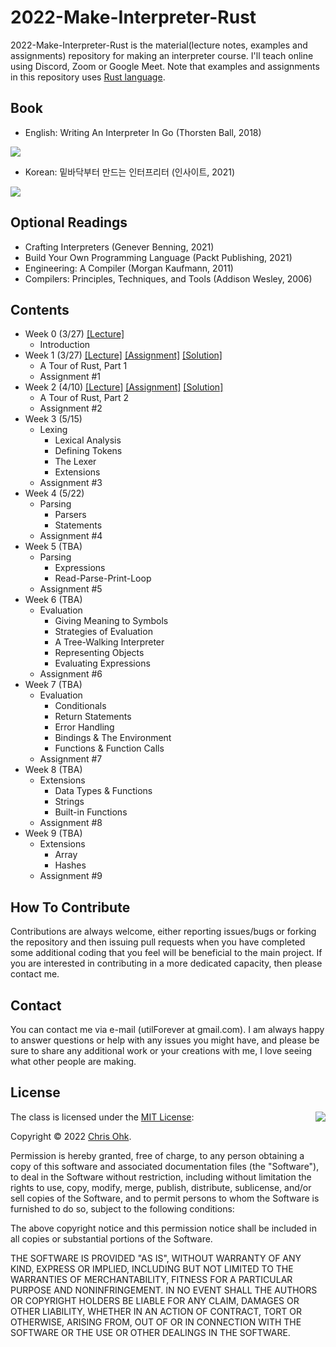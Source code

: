 # 2022-Make-Interpreter-Rust

2022-Make-Interpreter-Rust is the material(lecture notes, examples and assignments) repository for making an interpreter course. I'll teach online using Discord, Zoom or Google Meet. Note that examples and assignments in this repository uses [Rust language](https://www.rust-lang.org/).

## Book

- English: Writing An Interpreter In Go (Thorsten Ball, 2018)

![](https://interpreterbook.com/img/sm_card-03b4fb28.png)

- Korean: 밑바닥부터 만드는 인터프리터 (인사이트, 2021)

![](https://insightbookblog.files.wordpress.com/2021/08/ec9db8ed84b0ed9484eba6aced8bb0-ed919ceca780ec9e85ecb2b4.jpg?w=408)

## Optional Readings

- Crafting Interpreters (Genever Benning, 2021)
- Build Your Own Programming Language (Packt Publishing, 2021)
- Engineering: A Compiler (Morgan Kaufmann, 2011)
- Compilers: Principles, Techniques, and Tools (Addison Wesley, 2006)

## Contents

- Week 0 (3/27) [[Lecture]](./1%20-%20Lecture/220327%20-%20Make%20Interpreter%20Rust%2C%20Week%200.pdf)
  - Introduction
- Week 1 (3/27) [[Lecture]](./1%20-%20Lecture/220327%20-%20Make%20Interpreter%20Rust%2C%20Week%201.pdf) [[Assignment]](./3%20-%20Assignment/220327%20-%20Make%20Interpreter%20Rust%2C%20Week%201) [[Solution]](./4%20-%20Solution/220327%20-%20Make%20Interpreter%20Rust%2C%20Week%201)
  - A Tour of Rust, Part 1
  - Assignment #1
- Week 2 (4/10) [[Lecture]](./1%20-%20Lecture/220410%20-%20Make%20Interpreter%20Rust%2C%20Week%202.pdf) [[Assignment]](./3%20-%20Assignment/220410%20-%20Make%20Interpreter%20Rust%2C%20Week%202) [[Solution]](./4%20-%20Solution/220410%20-%20Make%20Interpreter%20Rust%2C%20Week%202)
  - A Tour of Rust, Part 2
  - Assignment #2
- Week 3 (5/15)
  - Lexing
    - Lexical Analysis
    - Defining Tokens
    - The Lexer
    - Extensions
  - Assignment #3
- Week 4 (5/22)
  - Parsing
    - Parsers
    - Statements
  - Assignment #4    
- Week 5 (TBA)
  - Parsing
    - Expressions
    - Read-Parse-Print-Loop
  - Assignment #5
- Week 6 (TBA)
  - Evaluation
    - Giving Meaning to Symbols
    - Strategies of Evaluation
    - A Tree-Walking Interpreter
    - Representing Objects
    - Evaluating Expressions
  - Assignment #6
- Week 7 (TBA)
  - Evaluation
    - Conditionals
    - Return Statements
    - Error Handling
    - Bindings & The Environment
    - Functions & Function Calls
  - Assignment #7
- Week 8 (TBA)
  - Extensions
    - Data Types & Functions
    - Strings
    - Built-in Functions
  - Assignment #8
- Week 9 (TBA)
  - Extensions  
    - Array
    - Hashes
  - Assignment #9

## How To Contribute

Contributions are always welcome, either reporting issues/bugs or forking the repository and then issuing pull requests when you have completed some additional coding that you feel will be beneficial to the main project. If you are interested in contributing in a more dedicated capacity, then please contact me.

## Contact

You can contact me via e-mail (utilForever at gmail.com). I am always happy to answer questions or help with any issues you might have, and please be sure to share any additional work or your creations with me, I love seeing what other people are making.

## License

<img align="right" src="http://opensource.org/trademarks/opensource/OSI-Approved-License-100x137.png">

The class is licensed under the [MIT License](http://opensource.org/licenses/MIT):

Copyright &copy; 2022 [Chris Ohk](http://www.github.com/utilForever).

Permission is hereby granted, free of charge, to any person obtaining a copy of this software and associated documentation files (the "Software"), to deal in the Software without restriction, including without limitation the rights to use, copy, modify, merge, publish, distribute, sublicense, and/or sell copies of the Software, and to permit persons to whom the Software is furnished to do so, subject to the following conditions:

The above copyright notice and this permission notice shall be included in all copies or substantial portions of the Software.

THE SOFTWARE IS PROVIDED "AS IS", WITHOUT WARRANTY OF ANY KIND, EXPRESS OR IMPLIED, INCLUDING BUT NOT LIMITED TO THE WARRANTIES OF MERCHANTABILITY, FITNESS FOR A PARTICULAR PURPOSE AND NONINFRINGEMENT. IN NO EVENT SHALL THE AUTHORS OR COPYRIGHT HOLDERS BE LIABLE FOR ANY CLAIM, DAMAGES OR OTHER LIABILITY, WHETHER IN AN ACTION OF CONTRACT, TORT OR OTHERWISE, ARISING FROM, OUT OF OR IN CONNECTION WITH THE SOFTWARE OR THE USE OR OTHER DEALINGS IN THE SOFTWARE.
